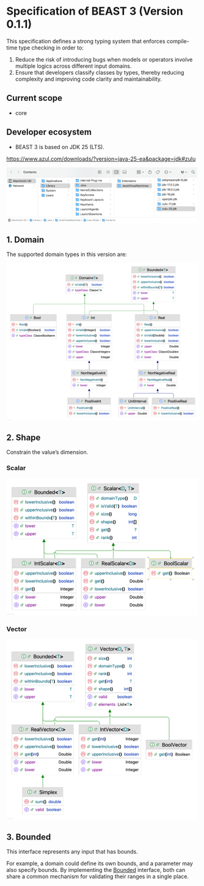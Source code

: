 # Specification of BEAST 3 (Version 0.1.1)

This specification defines a strong typing system that enforces compile-time type checking in order to:

1. Reduce the risk of introducing bugs when models or operators involve multiple logics across different input domains.
2. Ensure that developers classify classes by types, thereby reducing complexity and improving code clarity and maintainability.

## Current scope

- core

## Developer ecosystem

- BEAST 3 is based on JDK 25 (LTS).

https://www.azul.com/downloads/?version=java-25-ea&package=jdk#zulu

<a href="./JDK25.png"><img src="./JDK25.png" width="500" ></a>

## 1. Domain

The supported domain types in this version are:

<a href="./Domain0.1.1.png"><img src="./Domain0.1.1.png" width="800" ></a>


## 2. Shape

Constrain the value’s dimension.

### Scalar

<a href="./Scalar0.1.1.png"><img src="./Scalar0.1.1.png" width="500" ></a>

### Vector

<a href="./Vector0.1.1.png"><img src="./Vector0.1.1.png" width="500" ></a>

## 3. Bounded

This interface represents any input that has bounds.

For example, a domain could define its own bounds, and a parameter may also specify bounds. 
By implementing the [Bounded](https://github.com/CompEvol/beast3/blob/master/src/beast/base/spec/Bounded.java) interface,
both can share a common mechanism for validating their ranges in a single place.
